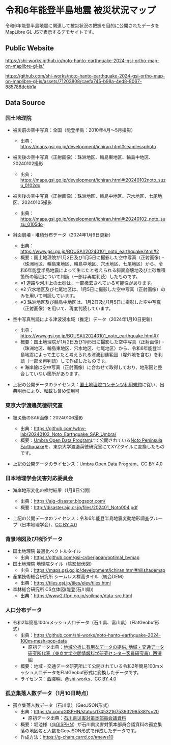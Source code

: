 # 令和6年能登半島地震 被災状況マップ
令和6年能登半島地震に関連して被災状況の把握を目的に公開されたデータをMapLibre GL JSで表示するデモサイトです。

## Public Website
https://shi-works.github.io/noto-hanto-earthquake-2024-gsi-ortho-map-on-maplibre-gl-js/

https://github.com/shi-works/noto-hanto-earthquake-2024-gsi-ortho-map-on-maplibre-gl-js/assets/71203808/caefa745-b98a-4ed8-8067-885788dcbb1a

## Data Source
### 国土地理院
- 被災前の空中写真：全国（能登半島：2010年4月～5月撮影）
    - 出典：https://maps.gsi.go.jp/development/ichiran.html#seamlessphoto
- 被災後の空中写真（正射画像）：珠洲地区、輪島東地区、輪島中地区、20240102撮影
    - 出典：https://maps.gsi.go.jp/development/ichiran.html#t20240102noto_suzu_0102do
- 被災後の空中写真（正射画像）：珠洲地区、輪島中地区、穴水地区、七尾地区、20240105撮影
    - 出典：https://maps.gsi.go.jp/development/ichiran.html#t20240102_noto_suzu_0105do
- 斜面崩壊・堆積分布データ（2024年1月9日更新）
    - 出典：https://www.gsi.go.jp/BOUSAI/20240101_noto_earthquake.html#2
    - 概要：国土地理院が1月2日及び1月5日に撮影した空中写真（正射画像）・（珠洲地区、輪島東地区、輪島中地区、穴水地区、七尾地区）から、令和6年能登半島地震によって生じたと考えられる斜面崩壊地及び土砂堆積箇所の範囲について判読（一部は再度判読）したものです。
    - ※1 道路や河川上の土砂は、一部撤去されている可能性があります。
    - ※2 穴水地区及び七尾地区は、1月5日に撮影した空中写真（正射画像）のみを用いて判読しています。
    - ※3 珠洲地区及び輪島中地区は、1月2日及び1月5日に撮影した空中写真（正射画像）を用いて、再度判読しています。

- 空中写真判読による津波浸水域（推定）データ（2024年1月10日更新）
    - 出典：https://www.gsi.go.jp/BOUSAI/20240101_noto_earthquake.html#7
    - 概要：国土地理院が1月2日及び1月5日に撮影した空中写真（正射画像）・（珠洲地区、輪島東地区、穴水地区、七尾地区）から、令和6年能登半島地震によって生じたと考えられる津波到達範囲（堤外地を含む）を判読（一部を再判読）して作成したものです。
    - ※ 海岸線は空中写真（正射画像）に合わせて取得しており、地形図と整合していない箇所があります。

- 上記の公開データのライセンス：[国土地理院コンテンツ利用規約](https://www.gsi.go.jp/kikakuchousei/kikakuchousei40182.html)に従い、出典明示により、転載も含め使用可

### 東京大学渡邉英徳研究室
- 被災後のSAR画像：20240106撮影
    - 出典：https://github.com/wtnv-lab/20240102_Noto_Earthquake_SAR_Umbra/
    - 概要：[Umbra Open Data Program](https://umbra.space/open-data)にて公開されている[Noto Peninsula Earthquake](http://umbra-open-data-catalog.s3-website.us-west-2.amazonaws.com/?prefix=sar-data/tasks/ad%20hoc/Noto%20Peninsula%20Earthquake/)を、東京大学渡邉英徳研究室にてXYZタイルに変換したものです。

- 上記の公開データのライセンス：[Umbra Open Data Program](https://umbra.space/open-data)、[CC BY 4.0](https://creativecommons.org/licenses/by/4.0/deed.ja)

### 日本地理学会災害対応委員会
- 海岸地形変化の検討結果（1月8日公開）
    - 出典：https://ajg-disaster.blogspot.com/
    - 概要：http://disaster.ajg.or.jp/files/202401_Noto004.pdf

- 上記の公開データのライセンス：令和6年能登半島地震変動地形調査グループ（日本地理学会）、[CC BY 4.0](https://creativecommons.org/licenses/by/4.0/deed.ja)

### 背景地図及び地形データ
- 国土地理院 最適化ベクトルタイル
    - 出典：https://github.com/gsi-cyberjapan/optimal_bvmap
- 国土地理院 地理院タイル（陰影起伏図）
    - 出典：https://maps.gsi.go.jp/development/ichiran.html#hillshademap
- 産業技術総合研究所 シームレス標高タイル（統合DEM）
    - 出典：https://tiles.gsj.jp/tiles/elev/tiles.html
- 森林総合研究所 CS立体図(能登(石川県))
    - 出典：https://www2.ffpri.go.jp/soilmap/data-src.html

### 人口分布データ
- 令和2年簡易100mメッシュ人口データ（石川県、富山県）（FlatGeobuf形式）
    - 出典：https://github.com/shi-works/noto-hanto-earthquake-2024-100m-mesh-pop-data
        - 原初データ出典：[地域分析に有用なデータの提供, 地域・交通データ研究所代表（東京大学空間情報科学研究センター客員研究員）西澤明](https://gtfs-gis.jp/teikyo/index.html)
    - 概要：地域・交通データ研究所にて公開されている令和2年簡易100mメッシュ人口データをFlatGeobuf形式に変換したデータです。
    - ライセンス：[西澤明](https://gtfs-gis.jp/teikyo/index.html)、[@shi-works](https://twitter.com/shi__works)、[CC BY 4.0](https://creativecommons.org/licenses/by/4.0/deed.ja)

### 孤立集落人数データ（1月10日時点）
- 孤立集落人数データ（石川県）（GeoJSON形式）
    - 出典：https://x.com/GISPHN/status/1745321675393298538?s=20
        - 原初データ出典：[石川県災害対策本部員会議資料](https://www.pref.ishikawa.lg.jp/saigai/202401jishin-taisakuhonbu.html#honbu)
    - 概要：堀池様（[@GISPHN](https://twitter.com/GISPHN)）が石川県災害対策本部員会議資料の孤立集落の地区名と人数をGeoJSON形式で作成したデータです。
    - 作成方法：https://g-cham.carrd.co/#news10
